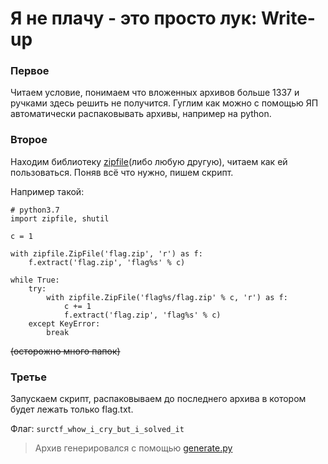# Я не плачу - это просто лук: Write-up

### Первое
Читаем условие, понимаем что вложенных архивов больше 1337 и ручками здесь решить не получится.
Гуглим как можно с помощью ЯП автоматически распаковывать архивы, например на python.

### Второе
Находим библиотеку [zipfile](https://docs.python.org/3/library/zipfile.html)(либо любую другую), читаем как ей пользоваться. Поняв всё что нужно, пишем скрипт.

Например такой:
```python3
# python3.7
import zipfile, shutil

c = 1

with zipfile.ZipFile('flag.zip', 'r') as f:
    f.extract('flag.zip', 'flag%s' % c)

while True:
    try:
        with zipfile.ZipFile('flag%s/flag.zip' % c, 'r') as f:
            c += 1
            f.extract('flag.zip', 'flag%s' % c)
    except KeyError:
        break
```
~~(осторожно много папок)~~

### Третье
Запускаем скрипт, распаковываем до последнего архива в котором будет лежать только flag.txt. 

Флаг: `surctf_whow_i_cry_but_i_solved_it`

> Архив генерировался с помощью [generate.py](generate.py)
